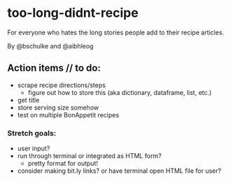# too-long-didnt-recipe
For everyone who hates the long stories people add to their recipe articles.

By @bschulke and @aibhleog


## Action items // to do:
* scrape recipe directions/steps
  * figure out how to store this (aka dictionary, dataframe, list, etc.)
* get title
* store serving size somehow
* test on multiple BonAppetit recipes


### Stretch goals:
* user input?
* run through terminal or integrated as HTML form?
  * pretty format for output!
* consider making bit.ly links? or have terminal open HTML file for user?
